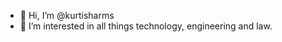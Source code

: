 - 👋 Hi, I’m @kurtisharms
- 👀 I’m interested in all things technology, engineering and law.


<!---
- 🌱 I’m currently learning ...
- 💞️ I’m looking to collaborate on ...
- 📫 How to reach me ...

kurtisharms/kurtisharms is a ✨ special ✨ repository because its `README.md` (this file) appears on your GitHub profile.
You can click the Preview link to take a look at your changes.
--->

